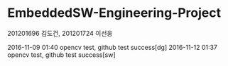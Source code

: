 # EmbeddedSW-Engineering-Project
201201696 김도건, 201201724 이선웅

2016-11-09 01:40 opencv test, github test success[dg]
2016-11-12 01:37 opencv test, github test success[sw]
